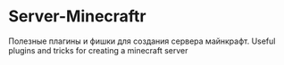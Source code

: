 # Server-Minecraftr
Полезные плагины и фишки для создания сервера майнкрафт. Useful plugins and tricks for creating a minecraft server
